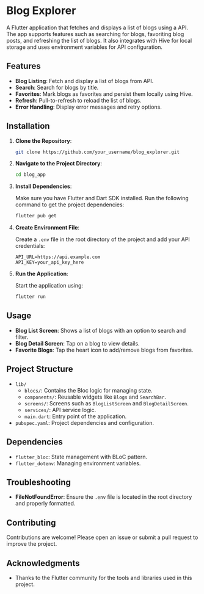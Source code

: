 # Blog Explorer

A Flutter application that fetches and displays a list of blogs using a API. The app supports features such as searching for blogs, favoriting blog posts, and refreshing the list of blogs. It also integrates with Hive for local storage and uses environment variables for API configuration.

## Features

- **Blog Listing**: Fetch and display a list of blogs from API.
- **Search**: Search for blogs by title.
- **Favorites**: Mark blogs as favorites and persist them locally using Hive.
- **Refresh**: Pull-to-refresh to reload the list of blogs.
- **Error Handling**: Display error messages and retry options.

## Installation

1. **Clone the Repository**:

    ```sh
    git clone https://github.com/your_username/blog_explorer.git
    ```

2. **Navigate to the Project Directory**:

    ```sh
    cd blog_app
    ```

3. **Install Dependencies**:

   Make sure you have Flutter and Dart SDK installed. Run the following command to get the project dependencies:

    ```sh
    flutter pub get
    ```

4. **Create Environment File**:

   Create a `.env` file in the root directory of the project and add your API credentials:

    ```plaintext
    API_URL=https://api.example.com
    API_KEY=your_api_key_here
    ```

5. **Run the Application**:

   Start the application using:

    ```sh
    flutter run
    ```

## Usage

- **Blog List Screen**: Shows a list of blogs with an option to search and filter.
- **Blog Detail Screen**: Tap on a blog to view details.
- **Favorite Blogs**: Tap the heart icon to add/remove blogs from favorites.

## Project Structure

- `lib/`
    - `blocs/`: Contains the Bloc logic for managing state.
    - `components/`: Reusable widgets like `Blogs` and `SearchBar`.
    - `screens/`: Screens such as `BlogListScreen` and `BlogDetailScreen`.
    - `services/`: API service logic.
    - `main.dart`: Entry point of the application.
- `pubspec.yaml`: Project dependencies and configuration.

## Dependencies

- `flutter_bloc`: State management with BLoC pattern.
- `flutter_dotenv`: Managing environment variables.

## Troubleshooting

- **FileNotFoundError**: Ensure the `.env` file is located in the root directory and properly formatted.

## Contributing

Contributions are welcome! Please open an issue or submit a pull request to improve the project.

## Acknowledgments

- Thanks to the Flutter community for the tools and libraries used in this project.
